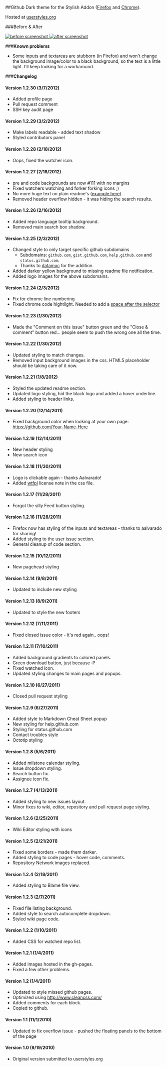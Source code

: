 ##Github Dark theme for the Stylish Addon ([Firefox][1] and [Chrome][2]).

Hosted at [userstyles.org][3]

###Before & After

 [ ![before screenshot][4] ][5] [ ![after screenshot][6] ][7]

###**Known problems**

* Some inputs and textareas are stubborn (in Firefox) and won't change the background image/color to a black background, so the text is a little light. I'll keep looking for a workaround.

###**Changelog**

#### Version 1.2.30 (3/7/2012)

* Added profile page
* Pull request comment
* SSH key audit page

#### Version 1.2.29 (3/2/2012)

* Make labels readable - added text shadow
* Styled contributors panel

#### Version 1.2.28 (2/18/2012)

* Oops, fixed the watcher icon.

#### Version 1.2.27 (2/18/2012)

* pre and code backgrounds are now #111 with no margins
* Fixed watchers watching and forker forking icons ;)
* No more huge text on plain readme's ([example here](https://github.com/lynnwallenstein/jQuery-Github-Badge)).
* Removed header overflow hidden - it was hiding the search results.

#### Version 1.2.26 (2/16/2012)

* Added repo language tooltip background.
* Removed main search box shadow.

#### Version 1.2.25 (2/3/2012)

* Changed style to only target specific github subdomains
  * Subdomains: `github.com`, `gist.github.com`, `help.github.com` and `status.github.com`.
  * Thanks to [datamuc](https://github.com/datamuc) for the addition.
* Added darker yellow background to missing readme file notification.
* Added logo images for the above subdomains.

#### Version 1.2.24 (2/3/2012)

* Fix for chrome line numbering
* Fixed chrome code hightlight. Needed to add a [space after the selector](https://github.com/Mottie/Github-Dark/blob/master/github-dark.css#L265)

#### Version 1.2.23 (1/30/2012)

* Made the "Comment on this issue" button green and the "Close & comment" button red... people seem to push the wrong one all the time. 

#### Version 1.2.22 (1/30/2012)

* Updated styling to match changes.
* Removed input background images in the css. HTML5 placeholder should be taking care of it now.

#### Version 1.2.21 (1/8/2012)

* Styled the updated readme section.
* Updated logo styling, hid the black logo and added a hover underline.
* Added styling to header links.

#### Version 1.2.20 (12/14/2011)

* Fixed background color when looking at your own page: https://github.com/Your-Name-Here

#### Version 1.2.19 (12/14/2011)

* New header styling
* New search icon

#### Version 1.2.18 (11/30/2011)

* Logo is clickable again - thanks Aalvarado!
* Added [wtfpl](http://sam.zoy.org/wtfpl/) license note in the css file.

#### Version 1.2.17 (11/28/2011)

* Forgot the silly Feed button styling.

#### Version 1.2.16 (11/28/2011)

* Firefox now has styling of the inputs and textareas - thanks to aalvarado for sharing!
* Added styling to the user issue section.
* General cleanup of code section.

#### Version 1.2.15 (10/12/2011)

* New pagehead styling

#### Version 1.2.14 (9/8/2011)

* Updated to include new styling

#### Version 1.2.13 (8/9/2011)

* Updated to style the new footers

#### Version 1.2.12 (7/11/2011)

* Fixed closed issue color - it's red again.. oops!

#### Version 1.2.11 (7/10/2011)

* Added background gradients to colored panels.
* Green download button, just because :P
* Fixed watched icon.
* Updated styling changes to main pages and popups.

#### Version 1.2.10 (6/27/2011)

* Closed pull request styling

#### Version 1.2.9 (6/27/2011)

* Added style to Markdown Cheat Sheet popup
* New styling for help.github.com
* Styling for status.github.com
* Contact troubles style
* Octotip styling

#### Version 1.2.8 (5/6/2011)

* Added milstone calendar styling.
* Issue dropdown styling.
* Search button fix.
* Assignee icon fix.

#### Version 1.2.7 (4/13/2011)

* Added styling to new issues layout.
* Minor fixes to wiki, editor, repository and pull request page styling.

#### Version 1.2.6 (2/25/2011)

* Wiki Editor styling with icons 

#### Version 1.2.5 (2/21/2011)

* Fixed some borders - made them darker.
* Added styling to code pages - hover code, comments.
* Repository Network images replaced.

#### Version 1.2.4 (2/18/2011)

* Added styling to Blame file view.

#### Version 1.2.3 (2/7/2011)

* Fixed file listing background.
* Added style to search autocomplete dropdown.
* Styled wiki page code.

#### Version 1.2.2 (1/10/2011)

* Added CSS for watched repo list.

#### Version 1.2.1 (1/4/2011)

* Added images hosted in the gh-pages.
* Fixed a few other problems.

#### Version 1.2 (1/4/2011)

* Updated to style missed github pages.
* Optimized using http://www.cleancss.com/
* Added comments for each block.
* Copied to github.

#### Version 1.1 (11/1/2010)

* Updated to fix overflow issue - pushed the floating panels to the bottom of the page

#### Version 1.0 (9/19/2010)

* Original version submitted to userstyles.org


  [1]: https://addons.mozilla.org/en-US/firefox/addon/2108/
  [2]: https://chrome.google.com/extensions/detail/fjnbnpbmkenffdnngjfgmeleoegfcffe
  [3]: http://userstyles.org/styles/37035
  [4]: http://mottie.github.com/Github-Dark/images/before_th.jpg
  [5]: http://mottie.github.com/Github-Dark/images/before.jpg
  [6]: http://mottie.github.com/Github-Dark/images/after_th.jpg
  [7]: http://mottie.github.com/Github-Dark/images/after.jpg
